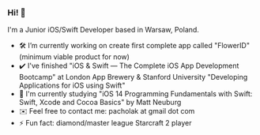 ### Hi! 👋 

<!--
**kpacholak/kpacholak** is a ✨ _special_ ✨ repository because its `README.md` (this file) appears on your GitHub profile.-->

I'm a Junior iOS/Swift Developer based in Warsaw, Poland. 

- 🛠 I’m currently working on create first complete app called "FlowerID" (minimum viable product for now)
- ✔️ I've finished "iOS & Swift — The Complete iOS App Development Bootcamp" at London App Brewery & Stanford University "Developing Applications for iOS using Swift"
- 📒 I'm currently studying "iOS 14 Programming Fundamentals with Swift: Swift, Xcode and Cocoa Basics" by Matt Neuburg
- ✉️ Feel free to contact me: pacholak at gmail dot com
- ⚡ Fun fact: diamond/master league Starcraft 2 player

